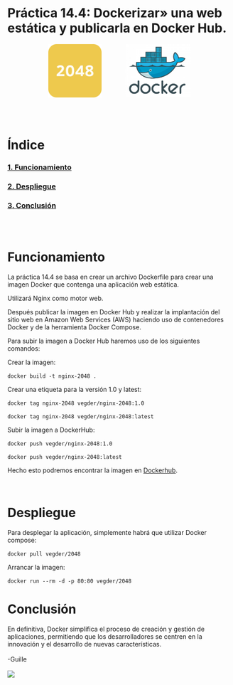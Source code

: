 # Práctica 14.4: Dockerizar» una web estática y publicarla en Docker Hub.
<p align="center">
<img src="https://raw.githubusercontent.com/drain113/pictures/main/Fotos/2048_logo.svg.png" width="" height="120" style="margin-right: 50px;" />
<img src="https://raw.githubusercontent.com/drain113/pictures/main/Fotos/homepage-docker-logo.png" width="" height="120" />

<br>   <br/>  


# Índice

### [1. Funcionamiento](#funcionamiento)

### [2. Despliegue](#despliegue)

### [3. Conclusión](#conclusión)

<br> <br>  

# Funcionamiento
La práctica 14.4 se basa en crear un archivo Dockerfile para crear una imagen Docker que contenga una aplicación web estática.  

Utilizará Nginx como motor web.

Después publicar la imagen en Docker Hub y realizar la implantación del sitio web en Amazon Web Services (AWS) haciendo uso de contenedores Docker y de la herramienta Docker Compose.

Para subir la imagen a Docker Hub haremos uso de los siguientes comandos:

Crear la imagen:

```docker
docker build -t nginx-2048 .
```

Crear una etiqueta para la versión 1.0 y latest:

```docker
docker tag nginx-2048 vegder/nginx-2048:1.0
```
```docker
docker tag nginx-2048 vegder/nginx-2048:latest
```
Subir la imagen a DockerHub:
```docker
docker push vegder/nginx-2048:1.0
```
```docker
docker push vegder/nginx-2048:latest
```
Hecho esto podremos encontrar la imagen en [Dockerhub](https://hub.docker.com/repository/docker/vegder/2048/general).

<br>

# Despliegue
Para desplegar la aplicación, simplemente habrá que utilizar Docker compose:

```docker-compose
docker pull vegder/2048
```
Arrancar la imagen:
```docker-compose
docker run --rm -d -p 80:80 vegder/2048 
```
# Conclusión

En definitiva, Docker simplifica el proceso de creación y gestión de aplicaciones, permitiendo que los desarrolladores se centren en la innovación y el desarrollo de nuevas características.  
<br>
-Guille  
<br>
 [![](https://preview.redd.it/enr7hhg3zku81.png?auto=webp&s=fc017e6a82f91cc81ab3dd7d0388ef57bfd72c30)](https://github.com/drain113)
